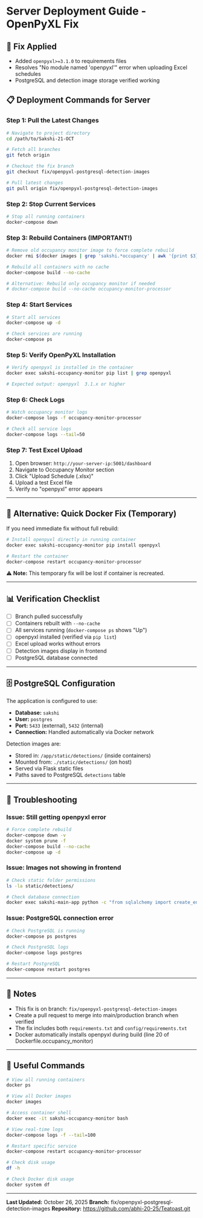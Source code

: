 # Server Deployment Guide - OpenPyXL Fix

## 🔧 Fix Applied
- Added `openpyxl>=3.1.0` to requirements files
- Resolves "No module named 'openpyxl'" error when uploading Excel schedules
- PostgreSQL and detection image storage verified working

## 📋 Deployment Commands for Server

### Step 1: Pull the Latest Changes

```bash
# Navigate to project directory
cd /path/to/Sakshi-21-OCT

# Fetch all branches
git fetch origin

# Checkout the fix branch
git checkout fix/openpyxl-postgresql-detection-images

# Pull latest changes
git pull origin fix/openpyxl-postgresql-detection-images
```

### Step 2: Stop Current Services

```bash
# Stop all running containers
docker-compose down
```

### Step 3: Rebuild Containers (IMPORTANT!)

```bash
# Remove old occupancy monitor image to force complete rebuild
docker rmi $(docker images | grep 'sakshi.*occupancy' | awk '{print $3}') 2>/dev/null || true

# Rebuild all containers with no cache
docker-compose build --no-cache

# Alternative: Rebuild only occupancy monitor if needed
# docker-compose build --no-cache occupancy-monitor-processor
```

### Step 4: Start Services

```bash
# Start all services
docker-compose up -d

# Check services are running
docker-compose ps
```

### Step 5: Verify OpenPyXL Installation

```bash
# Verify openpyxl is installed in the container
docker exec sakshi-occupancy-monitor pip list | grep openpyxl

# Expected output: openpyxl  3.1.x or higher
```

### Step 6: Check Logs

```bash
# Watch occupancy monitor logs
docker-compose logs -f occupancy-monitor-processor

# Check all service logs
docker-compose logs --tail=50
```

### Step 7: Test Excel Upload

1. Open browser: `http://your-server-ip:5001/dashboard`
2. Navigate to Occupancy Monitor section
3. Click "Upload Schedule (.xlsx)" 
4. Upload a test Excel file
5. Verify no "openpyxl" error appears

---

## 🔄 Alternative: Quick Docker Fix (Temporary)

If you need immediate fix without full rebuild:

```bash
# Install openpyxl directly in running container
docker exec sakshi-occupancy-monitor pip install openpyxl

# Restart the container
docker-compose restart occupancy-monitor-processor
```

⚠️ **Note:** This temporary fix will be lost if container is recreated.

---

## 📊 Verification Checklist

- [ ] Branch pulled successfully
- [ ] Containers rebuilt with `--no-cache`
- [ ] All services running (`docker-compose ps` shows "Up")
- [ ] openpyxl installed (verified via `pip list`)
- [ ] Excel upload works without errors
- [ ] Detection images display in frontend
- [ ] PostgreSQL database connected

---

## 🗄️ PostgreSQL Configuration

The application is configured to use:
- **Database:** `sakshi`
- **User:** `postgres`
- **Port:** `5433` (external), `5432` (internal)
- **Connection:** Handled automatically via Docker network

Detection images are:
- Stored in: `/app/static/detections/` (inside containers)
- Mounted from: `./static/detections/` (on host)
- Served via Flask static files
- Paths saved to PostgreSQL `detections` table

---

## 🚨 Troubleshooting

### Issue: Still getting openpyxl error
```bash
# Force complete rebuild
docker-compose down -v
docker system prune -f
docker-compose build --no-cache
docker-compose up -d
```

### Issue: Images not showing in frontend
```bash
# Check static folder permissions
ls -la static/detections/

# Check database connection
docker exec sakshi-main-app python -c "from sqlalchemy import create_engine; engine = create_engine('postgresql+psycopg2://postgres:Tneural01@localhost:5433/sakshi'); print('DB Connected:', engine.connect())"
```

### Issue: PostgreSQL connection error
```bash
# Check PostgreSQL is running
docker-compose ps postgres

# Check PostgreSQL logs
docker-compose logs postgres

# Restart PostgreSQL
docker-compose restart postgres
```

---

## 📝 Notes

- This fix is on branch: `fix/openpyxl-postgresql-detection-images`
- Create a pull request to merge into main/production branch when verified
- The fix includes both `requirements.txt` and `config/requirements.txt`
- Docker automatically installs openpyxl during build (line 20 of Dockerfile.occupancy_monitor)

---

## 🔗 Useful Commands

```bash
# View all running containers
docker ps

# View all Docker images
docker images

# Access container shell
docker exec -it sakshi-occupancy-monitor bash

# View real-time logs
docker-compose logs -f --tail=100

# Restart specific service
docker-compose restart occupancy-monitor-processor

# Check disk usage
df -h

# Check Docker disk usage
docker system df
```

---

**Last Updated:** October 26, 2025
**Branch:** fix/openpyxl-postgresql-detection-images
**Repository:** https://github.com/abhi-20-25/Teatoast.git

